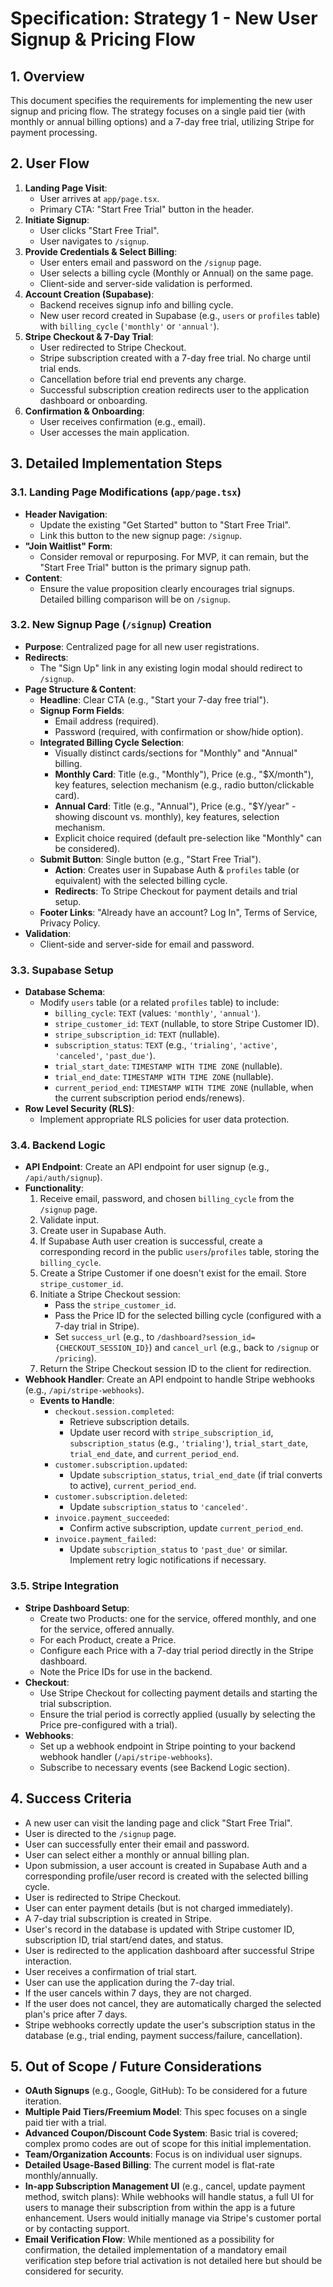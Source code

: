 # Specification: Strategy 1 - New User Signup & Pricing Flow

## 1. Overview

This document specifies the requirements for implementing the new user signup and pricing flow. The strategy focuses on a single paid tier (with monthly or annual billing options) and a 7-day free trial, utilizing Stripe for payment processing.

## 2. User Flow

1.  **Landing Page Visit**:
    *   User arrives at `app/page.tsx`.
    *   Primary CTA: "Start Free Trial" button in the header.
2.  **Initiate Signup**:
    *   User clicks "Start Free Trial".
    *   User navigates to `/signup`.
3.  **Provide Credentials & Select Billing**:
    *   User enters email and password on the `/signup` page.
    *   User selects a billing cycle (Monthly or Annual) on the same page.
    *   Client-side and server-side validation is performed.
4.  **Account Creation (Supabase)**:
    *   Backend receives signup info and billing cycle.
    *   New user record created in Supabase (e.g., `users` or `profiles` table) with `billing_cycle` (`'monthly'` or `'annual'`).
5.  **Stripe Checkout & 7-Day Trial**:
    *   User redirected to Stripe Checkout.
    *   Stripe subscription created with a 7-day free trial. No charge until trial ends.
    *   Cancellation before trial end prevents any charge.
    *   Successful subscription creation redirects user to the application dashboard or onboarding.
6.  **Confirmation & Onboarding**:
    *   User receives confirmation (e.g., email).
    *   User accesses the main application.

## 3. Detailed Implementation Steps

### 3.1. Landing Page Modifications (`app/page.tsx`)

*   **Header Navigation**:
    *   Update the existing "Get Started" button to "Start Free Trial".
    *   Link this button to the new signup page: `/signup`.
*   **"Join Waitlist" Form**:
    *   Consider removal or repurposing. For MVP, it can remain, but the "Start Free Trial" button is the primary signup path.
*   **Content**:
    *   Ensure the value proposition clearly encourages trial signups. Detailed billing comparison will be on `/signup`.

### 3.2. New Signup Page (`/signup`) Creation

*   **Purpose**: Centralized page for all new user registrations.
*   **Redirects**:
    *   The "Sign Up" link in any existing login modal should redirect to `/signup`.
*   **Page Structure & Content**:
    *   **Headline**: Clear CTA (e.g., "Start your 7-day free trial").
    *   **Signup Form Fields**:
        *   Email address (required).
        *   Password (required, with confirmation or show/hide option).
    *   **Integrated Billing Cycle Selection**:
        *   Visually distinct cards/sections for "Monthly" and "Annual" billing.
        *   **Monthly Card**: Title (e.g., "Monthly"), Price (e.g., "$X/month"), key features, selection mechanism (e.g., radio button/clickable card).
        *   **Annual Card**: Title (e.g., "Annual"), Price (e.g., "$Y/year" - showing discount vs. monthly), key features, selection mechanism.
        *   Explicit choice required (default pre-selection like "Monthly" can be considered).
    *   **Submit Button**: Single button (e.g., "Start Free Trial").
        *   **Action**: Creates user in Supabase Auth & `profiles` table (or equivalent) with the selected billing cycle.
        *   **Redirects**: To Stripe Checkout for payment details and trial setup.
    *   **Footer Links**: "Already have an account? Log In", Terms of Service, Privacy Policy.
*   **Validation**:
    *   Client-side and server-side for email and password.

### 3.3. Supabase Setup

*   **Database Schema**:
    *   Modify `users` table (or a related `profiles` table) to include:
        *   `billing_cycle`: `TEXT` (values: `'monthly'`, `'annual'`).
        *   `stripe_customer_id`: `TEXT` (nullable, to store Stripe Customer ID).
        *   `stripe_subscription_id`: `TEXT` (nullable).
        *   `subscription_status`: `TEXT` (e.g., `'trialing'`, `'active'`, `'canceled'`, `'past_due'`).
        *   `trial_start_date`: `TIMESTAMP WITH TIME ZONE` (nullable).
        *   `trial_end_date`: `TIMESTAMP WITH TIME ZONE` (nullable).
        *   `current_period_end`: `TIMESTAMP WITH TIME ZONE` (nullable, when the current subscription period ends/renews).
*   **Row Level Security (RLS)**:
    *   Implement appropriate RLS policies for user data protection.

### 3.4. Backend Logic

*   **API Endpoint**: Create an API endpoint for user signup (e.g., `/api/auth/signup`).
*   **Functionality**:
    1.  Receive email, password, and chosen `billing_cycle` from the `/signup` page.
    2.  Validate input.
    3.  Create user in Supabase Auth.
    4.  If Supabase Auth user creation is successful, create a corresponding record in the public `users`/`profiles` table, storing the `billing_cycle`.
    5.  Create a Stripe Customer if one doesn't exist for the email. Store `stripe_customer_id`.
    6.  Initiate a Stripe Checkout session:
        *   Pass the `stripe_customer_id`.
        *   Pass the Price ID for the selected billing cycle (configured with a 7-day trial in Stripe).
        *   Set `success_url` (e.g., to `/dashboard?session_id={CHECKOUT_SESSION_ID}`) and `cancel_url` (e.g., back to `/signup` or `/pricing`).
    7.  Return the Stripe Checkout session ID to the client for redirection.
*   **Webhook Handler**: Create an API endpoint to handle Stripe webhooks (e.g., `/api/stripe-webhooks`).
    *   **Events to Handle**:
        *   `checkout.session.completed`:
            *   Retrieve subscription details.
            *   Update user record with `stripe_subscription_id`, `subscription_status` (e.g., `'trialing'`), `trial_start_date`, `trial_end_date`, and `current_period_end`.
        *   `customer.subscription.updated`:
            *   Update `subscription_status`, `trial_end_date` (if trial converts to active), `current_period_end`.
        *   `customer.subscription.deleted`:
            *   Update `subscription_status` to `'canceled'`.
        *   `invoice.payment_succeeded`:
            *   Confirm active subscription, update `current_period_end`.
        *   `invoice.payment_failed`:
            *   Update `subscription_status` to `'past_due'` or similar. Implement retry logic notifications if necessary.

### 3.5. Stripe Integration

*   **Stripe Dashboard Setup**:
    *   Create two Products: one for the service, offered monthly, and one for the service, offered annually.
    *   For each Product, create a Price.
    *   Configure each Price with a 7-day trial period directly in the Stripe dashboard.
    *   Note the Price IDs for use in the backend.
*   **Checkout**:
    *   Use Stripe Checkout for collecting payment details and starting the trial subscription.
    *   Ensure the trial period is correctly applied (usually by selecting the Price pre-configured with a trial).
*   **Webhooks**:
    *   Set up a webhook endpoint in Stripe pointing to your backend webhook handler (`/api/stripe-webhooks`).
    *   Subscribe to necessary events (see Backend Logic section).

## 4. Success Criteria

*   A new user can visit the landing page and click "Start Free Trial".
*   User is directed to the `/signup` page.
*   User can successfully enter their email and password.
*   User can select either a monthly or annual billing plan.
*   Upon submission, a user account is created in Supabase Auth and a corresponding profile/user record is created with the selected billing cycle.
*   User is redirected to Stripe Checkout.
*   User can enter payment details (but is not charged immediately).
*   A 7-day trial subscription is created in Stripe.
*   User's record in the database is updated with Stripe customer ID, subscription ID, trial start/end dates, and status.
*   User is redirected to the application dashboard after successful Stripe interaction.
*   User receives a confirmation of trial start.
*   User can use the application during the 7-day trial.
*   If the user cancels within 7 days, they are not charged.
*   If the user does not cancel, they are automatically charged the selected plan's price after 7 days.
*   Stripe webhooks correctly update the user's subscription status in the database (e.g., trial ending, payment success/failure, cancellation).

## 5. Out of Scope / Future Considerations

*   **OAuth Signups** (e.g., Google, GitHub): To be considered for a future iteration.
*   **Multiple Paid Tiers/Freemium Model**: This spec focuses on a single paid tier with a trial.
*   **Advanced Coupon/Discount Code System**: Basic trial is covered; complex promo codes are out of scope for this initial implementation.
*   **Team/Organization Accounts**: Focus is on individual user signups.
*   **Detailed Usage-Based Billing**: The current model is flat-rate monthly/annually.
*   **In-app Subscription Management UI** (e.g., cancel, update payment method, switch plans): While webhooks will handle status, a full UI for users to manage their subscription from within the app is a future enhancement. Users would initially manage via Stripe's customer portal or by contacting support.
*   **Email Verification Flow**: While mentioned as a possibility for confirmation, the detailed implementation of a mandatory email verification step before trial activation is not detailed here but should be considered for security. 